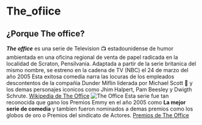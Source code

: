 # The_ofiice
## ¿Porque The office?
***The office*** es una serie de Television :tv: estadounidense de humor ambientada en una oficina regional de venta de papel radicada en la localidad de Scraton, Pensilvania. Adaptada a partir de la serie britanica del mismo nombre, se estreno en la cadena de TV (NBC) el 24 de marzo del año 2005
Esta exitosa comedia narra las locuras de los empleados descontentos de la compañia Dunder Miflin liderada por Michael Scott :zany_face: y los demas personajes iconicos como Jhim Halpert, Pam Beesley y Dwigth Schrute.
[Wikipedia de The Office](https://es.wikipedia.org/wiki/The_Office)
![The Office](https://www.google.com/url?sa=i&url=https%3A%2F%2Fwww.primevideo.com%2F-%2Fes%2Fdetail%2FThe-Office%2F0H7JFOPK2QO9WVZ8D9D0J5ZRQN&psig=AOvVaw3vwZeMPcVpDOzRrqyzzQIL&ust=1709220876061000&source=images&cd=vfe&opi=89978449&ved=0CBIQjRxqFwoTCPCJyYuuzoQDFQAAAAAdAAAAABAE)
Esta serie fue tan reconocida que gano los Premios Emmy en el año 2005 como **La mejor serie de comedia** y tambien fueron nominados a demas premios como los globos de oro o Premios del sindicato de Actores.
[Premios de The Office](https://www.filmaffinity.com/es/movie-awards.php?movie-id=304093)




